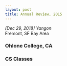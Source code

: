 ```yaml
---
layout: post
title: Annual Review, 2015
---
```


*[Dec 29, 2018] Yangon*  
Fremont, SF Bay Area 

### Ohlone College, CA

### CS Classes
